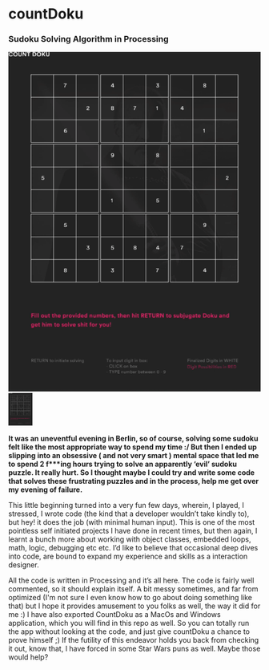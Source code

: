 # countDoku
### Sudoku Solving Algorithm in Processing

![alt text](https://github.com/silvergravel/countDoku/blob/master/inAction.gif "project image")
<img src="https://github.com/silvergravel/countDoku/blob/master/inAction.gif" width="48">

__It was an uneventful evening in Berlin, so of course, solving some sudoku felt like the most appropriate way to spend my time :/ But then I ended up slipping into an obsessive ( and not very smart ) mental space that led me to spend 2 f***ing hours trying to solve an apparently ‘evil’ sudoku puzzle. It really hurt. So I thought maybe I could try and write some code that solves these frustrating puzzles and in the process, help me get over my evening of failure.__

This little beginning turned into a very fun few days, wherein, I played, I stressed, I wrote code (the kind that a developer wouldn’t take kindly to), but hey! it does the job (with minimal human input). This is one of the most pointless self initiated projects I have done in recent times, but then again, I learnt a bunch more about working with object classes, embedded loops, math, logic, debugging etc etc. I’d like to believe that occasional deep dives into code, are bound to expand my experience and skills as a interaction designer.

All the code is written in Processing and it’s all here. The code is fairly well commented, so it should explain itself. A bit messy sometimes, and far from optimized (I'm not sure I even know how to go about doing something like that) but I hope it provides amusement to you folks as well, the way it did for me :) I have also exported CountDoku as a MacOs and Windows application, which you will find in this repo as well. So you can totally run the app without looking at the code, and just give countDoku a chance to prove himself ;) If the futility of this endeavor holds you back from checking it out, know that, I have forced in some Star Wars puns as well. Maybe those would help?

